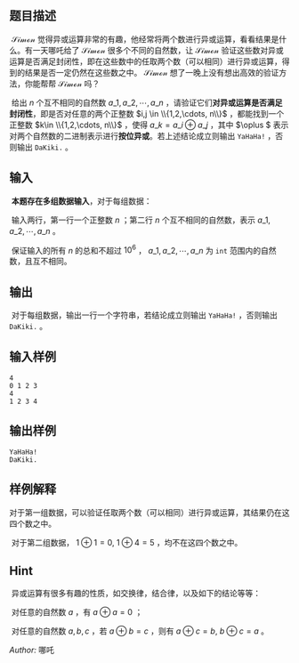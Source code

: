 ## 题目描述

​	 $\mathcal{Simon}$ 觉得异或运算非常的有趣，他经常将两个数进行异或运算，看看结果是什么。有一天哪吒给了 $\mathcal{Simon}$ 很多个不同的自然数，让 $\mathcal{Simon}$ 验证这些数对异或运算是否满足封闭性，即在这些数中的任取两个数（可以相同）进行异或运算，得到的结果是否一定仍然在这些数之中。 $\mathcal{Simon}$ 想了一晚上没有想出高效的验证方法，你能帮帮 $\mathcal{Simon}$ 吗？

​	给出 $n$ 个互不相同的自然数 $a\_1, a\_2, \cdots, a\_n$ ，请验证它们**对异或运算是否满足封闭性**，即是否对任意的两个正整数 $i,j \in \\{1,2,\cdots, n\\}$ ，都能找到一个正整数 $k\in \\{1,2,\cdots, n\\}$ ，使得 $a\_k = a\_i\oplus a\_j$ ，其中 $\oplus $ 表示对两个自然数的二进制表示进行**按位异或**。若上述结论成立则输出 `YaHaHa!` ，否则输出 `DaKiki.` 。

## 输入

​	**本题存在多组数据输入**，对于每组数据：

​	输入两行，第一行一个正整数 $n$ ；第二行 $n$ 个互不相同的自然数，表示 $a\_1, a\_2, \cdots, a\_n$ 。

​	保证输入的所有 $n$ 的总和不超过 $10^6$ ， $a\_1, a\_2, \cdots, a\_n$ 为 `int` 范围内的自然数，且互不相同。

## 输出

​	对于每组数据，输出一行一个字符串，若结论成立则输出 `YaHaHa!` ，否则输出 `DaKiki.` 。

## 输入样例

    4
    0 1 2 3
    4
    1 2 3 4

## 输出样例

    YaHaHa!
    DaKiki.

## 样例解释

​	对于第一组数据，可以验证任取两个数（可以相同）进行异或运算，其结果仍在这四个数之中。

​	对于第二组数据， $1 \oplus 1 = 0,\ 1\oplus4 = 5$ ，均不在这四个数之中。

## Hint

​	异或运算有很多有趣的性质，如交换律，结合律，以及如下的结论等等：

​	对任意的自然数 $a$ ，有 $a\oplus a = 0$ ；

​	对任意的自然数 $a,b,c$ ，若 $a\oplus b = c$ ，则有 $a\oplus c = b,\ b\oplus c = a$ 。

*Author:* 哪吒